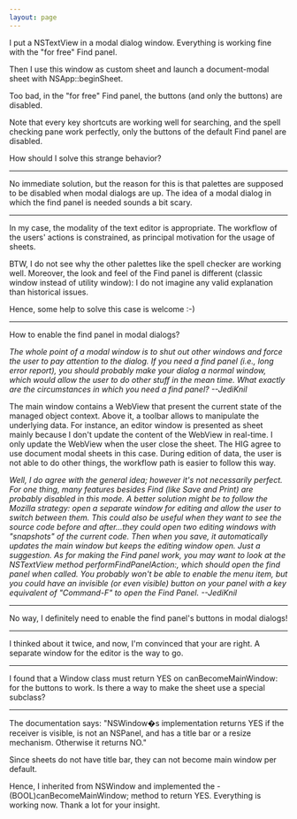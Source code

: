 ```yaml
---
layout: page
---
```




I put a NSTextView in a modal dialog window. Everything is working fine with the "for free" Find panel.

Then I use this window as custom sheet and launch a document-modal sheet with NSApp::beginSheet.

Too bad, in the "for free" Find panel, the buttons (and only the buttons) are disabled.

Note that every key shortcuts are working well for searching, and the spell checking pane work perfectly, only the buttons of the default Find panel are disabled.

How should I solve this strange behavior?

----

No immediate solution, but the reason for this is that palettes are supposed to be disabled when modal dialogs are up. The idea of a modal dialog in which the find panel is needed sounds a bit scary.

----

In my case, the modality of the text editor is appropriate. The workflow of the users' actions is constrained, as principal motivation for the usage of sheets.

BTW, I do not see why the other palettes like the spell checker are working well. Moreover, the look and feel of the Find panel is different (classic window instead of utility window): I do not imagine any valid explanation than historical issues.

Hence, some help to solve this case is welcome :-)

----

How to enable the find panel in modal dialogs?

*The whole point of a modal window is to shut out other windows and force the user to pay attention to the dialog. If you need a find panel (i.e., long error report), you should probably make your dialog a normal window, which would allow the user to do other stuff in the mean time. What exactly are the circumstances in which you need a find panel? --JediKnil*

The main window contains a WebView that present the current state of the managed object context. Above it, a toolbar allows to manipulate the underlying data. For instance, an editor window is presented as sheet mainly because I don't  update the content of the WebView in real-time. I only update the WebView when the user close the sheet.
The HIG agree to use document modal sheets in this case. During edition  of data, the user is not able to do other things, the workflow path is easier to follow this way.

*Well, I do agree with the general idea; however it's not necessarily perfect. For one thing, many features besides Find (like Save and Print) are probably disabled in this mode. A better solution might be to follow the Mozilla strategy: open a separate window for editing and allow the user to switch between them. This could also be useful when they want to see the source code before and after...they could open two editing windows with "snapshots" of the current code. Then when you save, it automatically updates the main window but keeps the editing window open. Just a suggestion. As for making the Find panel work, you may want to look at the NSTextView method     performFindPanelAction:, which should open the find panel when called. You probably *won't* be able to enable the menu item, but you could have an invisible (or even visible) button on your panel with a key equivalent of "Command-F" to open the Find Panel. --JediKnil*

----

No way, I definitely need to enable the find panel's buttons in modal dialogs!

----

I thinked about it twice, and now, I'm convinced that your are right. A separate window for the editor is the way to go.

----

I found that a Window class must return YES on canBecomeMainWindow: for the buttons to work. Is there a way to make the sheet use a special subclass? 

----

The documentation says: "NSWindow�s implementation returns YES if the receiver is visible, is not an NSPanel, and has a title bar or a resize mechanism. Otherwise it returns NO."

Since sheets do not have title bar, they can not become main window per default.

Hence, I inherited from NSWindow and implemented the -(BOOL)canBecomeMainWindow; method to return YES. Everything is working now. Thank a lot for your insight.

